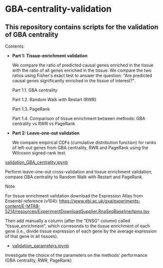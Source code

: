 # GBA-centrality-validation

## This repository contains scripts for the validation of GBA centrality

Contents:

- **Part 1: Tissue-enrichment validation**

    We compare the ratio of predicted causal genes enriched in the tissue with the ratio of all genes enriched in the tissue. We compare the two ratios using Fisher's exact test to answer the question: "Are predicted causal genes significantly enriched in the tissue of interest?".

    Part 1.1. GBA centrality
    
    Part 1.2. Random Walk with Restart (RWR)

    Part 1.3. PageRank

    Part 1.4. Comparison of tissue enrichment between methods: GBA centrality vs RWR vs PageRank

- **Part 2: Leave-one-out validation**

    We compare empirical CDFs (cumulative distribution function) for ranks of left-out genes from GBA centrality, RWR and PageRank using the Wilcoxon signed-rank test.

[validation_GBA_centrality.ipynb](validation_GBA_centrality.ipynb)

Perform leave-one-out cross-validation and tissue enrichment validation; compare GBA centrality to Random Walk with Restart and PageRank.

> [!NOTE]
> For tissue enrichment validation download the Expression Atlas from Ensembl reference (v104):
> https://www.ebi.ac.uk/gxa/experiments-content/E-MTAB-5214/resources/ExperimentDownloadSupplier.RnaSeqBaseline/tpms.tsv
>
> Then add manually a column (after the "ENSG" column) called "tissue_enrichment", which corresonds to the tissue enrichment
> of each gene (i.e., divide tissue expression of each gene by the average expression of that gene in all tissues).

- [validation_parameters.ipynb](validation_parameters.ipynb)

Investigate the choice of the parameters on the methods' performance (GBA centrality, RWR, PageRank)